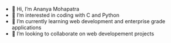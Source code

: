 - 👋 Hi, I’m Ananya Mohapatra
- 👀 I’m interested in coding with C and Python
- 🌱 I’m currently learning web development and enterprise grade applications
- 💞️ I’m looking to collaborate on web developement projects




<!--- 📫 How to reach me 🛴--->

<!---
oneAnanya/oneAnanya is a ✨ special ✨ repository because its `README.md` (this file) appears on your GitHub profile.
You can click the Preview link to take a look at your changes.
--->
